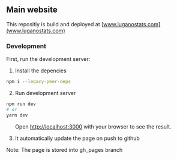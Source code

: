 ## Main website

This repositiy is build and deployed at
[www.luganostats.com](www.luganostats.com)

### Development

First, run the development server:

1. Install the depencies

```bash
npm i --legacy-peer-deps
```

2. Run development server

```bash
npm run dev
# or
yarn dev
```

&nbsp;&nbsp;&nbsp;&nbsp;&nbsp;&nbsp;Open [http://localhost:3000](http://localhost:3000) with your browser to see the result.

3. It automatically update the page on push to github

Note: The page is stored into gh_pages branch
